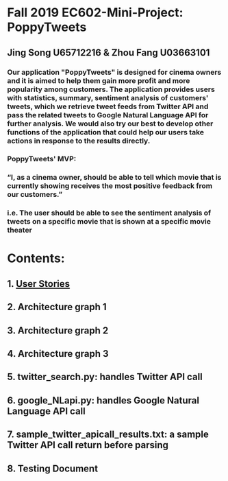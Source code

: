 # Fall 2019 EC602-Mini-Project: PoppyTweets

## Jing Song U65712216 & Zhou Fang U03663101

### Our application "PoppyTweets" is designed for cinema owners and it is aimed to help them gain more profit and more popularity among customers. The application provides users with statistics, summary, sentiment analysis of customers' tweets, which we retrieve tweet feeds from Twitter API and pass the related tweets to Google Natural Language API for further analysis. We would also try our best to develop other functions of the application that could help our users take actions in response to the results directly. 

### PoppyTweets' MVP:
###      “I, as a cinema owner, should be able to tell which movie that is currently showing receives the most positive feedback from our customers.”
### i.e. The user should be able to see the sentiment analysis of tweets on a specific movie that is shown at a specific movie theater


# Contents:

 ## 1. [User Stories](https://github.com/daisysj/EC601-Mini-Project/blob/master/EC601%20Mini%20Project%201_%20User%20Stories.pdf)
 
 ## 2. Architecture graph 1

 ## 3. Architecture graph 2

 ## 4. Architecture graph 3

 ## 5. twitter_search.py: handles Twitter API call

 ## 6. google_NLapi.py: handles Google Natural Language API call

 ## 7. sample_twitter_apicall_results.txt: a sample Twitter API call return before parsing

 ## 8. Testing Document

 
